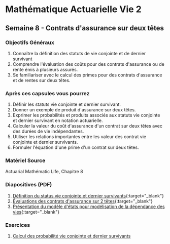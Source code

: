 # Mathématique Actuarielle Vie 2 

## Semaine 8 - Contrats d'assurance sur deux têtes

### Objectifs Généraux
1. Connaître la définition des statuts de vie conjointe et de dernier survivant 
2. Comprendre l'évaluation des coûts pour des contrats d'assurance ou de rente émis à plusieurs assurés.
3. Se familiariser avec le calcul des primes pour des contrats d'assurance et de rentes sur deux têtes.


### Après ces capsules vous pourrez
1. Définir les statuts vie conjointe et dernier survivant.
2. Donner un exemple de produit d'assurance sur deux têtes.
3. Exprimer les probabilités et produits associés aux statuts vie conjointe et dernier survivant en notation actuarielle.
4. Calculer la valeur du coût d'assurance d'un contrat sur deux têtes avec des durées de vie indépendantes.
5. Utiliser les relations importantes entre les valeur des contrat vie conjointe et dernier survivants.
6. Formuler l'équation d'une prime d'un contrat sur deux têtes.

### Matériel Source
Actuarial Mathématic Life, Chapitre 8

### Diapositives (PDF)

1. [Définition du status vie conjointe et dernier survivants](./diapositives/chap8-jlls.pdf){:target="_blank"}
2. [Évaluations des contrats d'assurance sur 2 têtes](./diapositives/chap8-evaluation.pdf){:target="_blank"}
3. [Présentation du modèle d'états pour modélisation de la dépendance des vies](){:target="_blank"}

### Exercices

1. [Calcul des probabilité vie conjointe et dernier survivants](notebook/jointlife_lastsurvivor_probability_calculation_examples.ipynb)